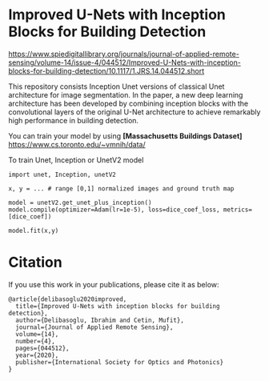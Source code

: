 # Improved U-Nets with Inception Blocks for Building Detection

https://www.spiedigitallibrary.org/journals/journal-of-applied-remote-sensing/volume-14/issue-4/044512/Improved-U-Nets-with-inception-blocks-for-building-detection/10.1117/1.JRS.14.044512.short

This repository consists Inception Unet versions of classical Unet architecture for image segmentation. 
In the paper, a new deep learning architecture has been developed by combining inception blocks with the convolutional layers 
of the original U-Net architecture to achieve remarkably high performance in building detection. 

You can train your model by using **[Massachusetts Buildings Dataset]** https://www.cs.toronto.edu/~vmnih/data/

To train Unet, Inception or UnetV2 model

```
import unet, Inception, unetV2

x, y = ... # range [0,1] normalized images and ground truth map

model = unetV2.get_unet_plus_inception()
model.compile(optimizer=Adam(lr=1e-5), loss=dice_coef_loss, metrics=[dice_coef])

model.fit(x,y)
```

# Citation
If you use this work in your publications, please cite it as below:

```
@article{delibasoglu2020improved,
  title={Improved U-Nets with inception blocks for building detection},
  author={Delibasoglu, Ibrahim and Cetin, Mufit},
  journal={Journal of Applied Remote Sensing},
  volume={14},
  number={4},
  pages={044512},
  year={2020},
  publisher={International Society for Optics and Photonics}
}

```
